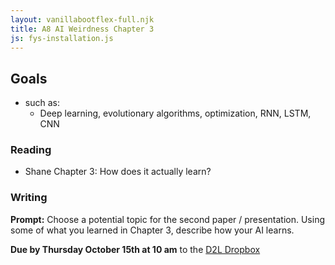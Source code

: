 ```yaml
---
layout: vanillabootflex-full.njk
title: A8 AI Weirdness Chapter 3
js: fys-installation.js
---
```


## Goals


- such as:
    - Deep learning, evolutionary algorithms, optimization, RNN, LSTM, CNN

<!--  Why is this important? The learning isn't magic.
      Computers are still just following your directions blindly.
 -->

### Reading

- Shane Chapter 3: How does it actually learn?

### Writing

**Prompt:** Choose a potential topic for the second paper / presentation. Using some of what you learned in Chapter 3, describe how your AI learns.

**Due by Thursday October 15th at 10 am** to the [D2L Dropbox](#)

